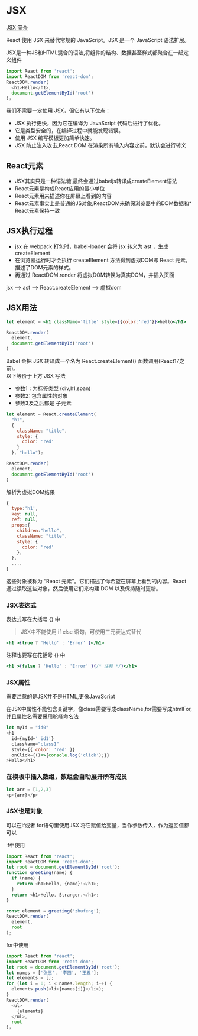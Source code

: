 # JSX
[JSX 简介](https://react.docschina.org/docs/introducing-jsx.html)

React 使用 JSX 来替代常规的 JavaScript。JSX 是一个 JavaScript 语法扩展。

JSX是一种JS和HTML混合的语法,将组件的结构、数据甚至样式都聚合在一起定义组件
```js
import React from 'react';
import ReactDOM from 'react-dom';
ReactDOM.render(
  <h1>Hello</h1>,
  document.getElementById('root')
);
```


我们不需要一定使用 JSX，但它有以下优点：
* JSX 执行更快，因为它在编译为 JavaScript 代码后进行了优化。
* 它是类型安全的，在编译过程中就能发现错误。
* 使用 JSX 编写模板更加简单快速。
* JSX 防止注入攻击,React DOM 在渲染所有输入内容之前，默认会进行转义

## React元素
* JSX其实只是一种语法糖,最终会通过babeljs转译成createElement语法
* React元素是构成React应用的最小单位
* React元素用来描述你在屏幕上看到的内容
* React元素事实上是普通的JS对象,ReactDOM来确保浏览器中的DOM数据和* React元素保持一致

## JSX执行过程
* jsx 在 webpack 打包时，babel-loader 会将 jsx 转义为 ast ，生成createElement 
* 在浏览器运行时才会执行 createElement 方法得到虚拟DOM即 React 元素，描述了DOM元素的样式。  
* 再通过 ReactDOM.render 将虚拟DOM转换为真实DOM，并插入页面


jsx --> ast --> React.createElement --> 虚拟dom

## JSX用法

```jsx
let element = <h1 className='title' style={{color:'red'}}>hello</h1>

ReactDOM.render(
  element,
  document.getElementById('root')
)
```

Babel 会把 JSX 转译成一个名为 React.createElement() 函数调用(React17之前)。  
以下等价于上方 JSX 写法

* 参数1：为标签类型 (div,h1,span)
* 参数2: 包含属性的对象
* 参数3及之后都是 子元素
```js
let element = React.createElement(
  "h1", 
  {
    className: "title",
    style: {
      color: 'red'
    }
  }, "hello");

ReactDOM.render(
  element,
  document.getElementById('root')
)
```


解析为虚拟DOM结果
```js
{
  type:'h1',
  key: null,
  ref: null,
  props:{
    children:"hello",
    className: "title",
    style: {
      color: 'red'
    },
  },
  ....
}
```
这些对象被称为 “React 元素”。它们描述了你希望在屏幕上看到的内容。React 通过读取这些对象，然后使用它们来构建 DOM 以及保持随时更新。

### JSX表达式

表达式写在大括号 {} 中 
> JSX中不能使用 if else 语句，可使用三元表达式替代
```jsx
<h1 >{true ? 'Hello' : 'Error' }</h1>
```

注释也要写在花括号 {} 中  
```jsx
<h1 >{false ? 'Hello' : 'Error' }{/* 注释 */}</h1>
```

### JSX属性
需要注意的是JSX并不是HTML,更像JavaScript

在JSX中属性不能包含关键字，像class需要写成className,for需要写成htmlFor,并且属性名需要采用驼峰命名法
```js
let myId = "id0"
<h1 
  id={myId+' id1'}
  className="class1"
  style={{ color: 'red' }}
  onClick={()=>{console.log('click');}}
>Hello</h1>
```

### 在模板中插入数组，数组会自动展开所有成员
```js
let arr = [1,2,3]
<p>{arr}</p>
```


### JSX也是对象
可以在if或者 for语句里使用JSX
将它赋值给变量，当作参数传入，作为返回值都可以

if中使用
```js
import React from 'react';
import ReactDOM from 'react-dom';
let root = document.getElementById('root');
function greeting(name) {
  if (name) {
    return <h1>Hello, {name}!</h1>;
  }
  return <h1>Hello, Stranger.</h1>;
}

const element = greeting('zhufeng');
ReactDOM.render(
  element,
  root
);
```

for中使用

```js
import React from 'react';
import ReactDOM from 'react-dom';
let root = document.getElementById('root');
let names = ['张三', '李四', '王五'];
let elements = [];
for (let i = 0; i < names.length; i++) {
  elements.push(<li>{names[i]}</li>);
}
ReactDOM.render(
  <ul>
    {elements}
  </ul>,
  root
);
```

